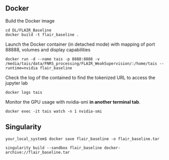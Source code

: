 ## Docker

Build the Docker image
```
cd DL/FLAIR_Baseline
docker build -t flair_baseline .
```

Launch the Docker container (in detached mode) with mapping of port 88888, volumes and display capabilities
```
docker run -d --name tais -p 8888:8888 -v /media/tais/data/FNRS_processing/FLAIR_WeakSupervision/:/home/tais --runtime=nvidia flair_baseline
```

Check the log of the contained to find the tokenized URL to  access the jupyter lab 
```
docker logs tais
```

Monitor the GPU usage with nvidia-smi **in another terminal tab**.
```
docker exec -it tais watch -n 1 nvidia-smi
```



## Singularity

```
your_local_system$ docker save flair_baseline -o flair_baseline.tar 

singularity build --sandbox flair_baseline docker-archive://flair_baseline.tar
```



